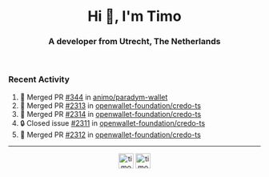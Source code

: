 <h1 align="center">Hi 👋, I'm Timo</h1>
<h3 align="center">A developer from Utrecht, The Netherlands</h3>
<br/>
<!-- https://github.com/rahuldkjain/github-profile-readme-generator --!>

<!--  <p align="left"><img src="https://github-readme-stats.vercel.app/api?username=timoglastra&show_icons=true&count_private=true&" alt="timoglastra" /></p> --!>

<!--
Github language stats
<p align="left"><img src="https://github-readme-stats.vercel.app/api/top-langs/?username=timoglastra&layout=compact" alt="timoglastra" /><p>
-->

<!-- Codestats language stats -->
<!-- <p align="left"><img src="https://codestats-readme.vercel.app/api/top-langs/?username=timoglastra&layout=compact&language_count=12" alt="timoglastra" /><p>    --!>
  
<h3>Recent Activity</h3>

<!--START_SECTION:activity-->
1. 🎉 Merged PR [#344](https://github.com/animo/paradym-wallet/pull/344) in [animo/paradym-wallet](https://github.com/animo/paradym-wallet)
2. 🎉 Merged PR [#2313](https://github.com/openwallet-foundation/credo-ts/pull/2313) in [openwallet-foundation/credo-ts](https://github.com/openwallet-foundation/credo-ts)
3. 🎉 Merged PR [#2314](https://github.com/openwallet-foundation/credo-ts/pull/2314) in [openwallet-foundation/credo-ts](https://github.com/openwallet-foundation/credo-ts)
4. 🔒 Closed issue [#2311](https://github.com/openwallet-foundation/credo-ts/issues/2311) in [openwallet-foundation/credo-ts](https://github.com/openwallet-foundation/credo-ts)
5. 🎉 Merged PR [#2312](https://github.com/openwallet-foundation/credo-ts/pull/2312) in [openwallet-foundation/credo-ts](https://github.com/openwallet-foundation/credo-ts)
<!--END_SECTION:activity-->

---

<p align="center">
<a href="https://twitter.com/timoglastra" target="blank"><img align="center" src="https://cdn.jsdelivr.net/npm/simple-icons@3.0.1/icons/twitter.svg" alt="timoglastra" height="30" width="30" /></a>
<a href="https://linkedin.com/in/timoglastra" target="blank"><img align="center" src="https://cdn.jsdelivr.net/npm/simple-icons@3.0.1/icons/linkedin.svg" alt="timoglastra" height="30" width="30" /></a>
</p>



